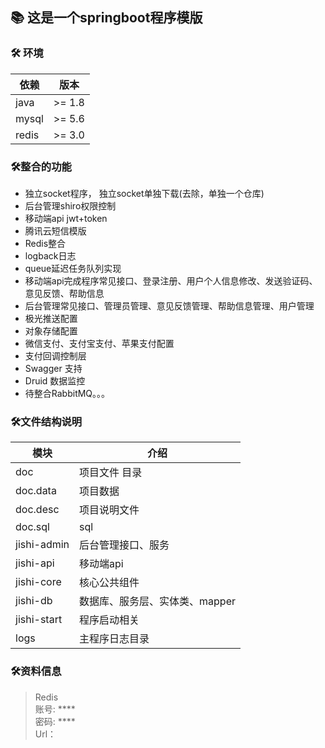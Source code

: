 ## 📚 这是一个springboot程序模版

### 🛠️ 环境
| 依赖             | 版本                 |
|----------------|--------------------|
| java            | >= 1.8            |
| mysql       | >= 5.6               |
| redis       | >= 3.0             |


### 🛠️整合的功能
* 独立socket程序， 独立socket单独下载(去除，单独一个仓库)
* 后台管理shiro权限控制
* 移动端api jwt+token
* 腾讯云短信模版
* Redis整合
* logback日志
* queue延迟任务队列实现
* 移动端api完成程序常见接口、登录注册、用户个人信息修改、发送验证码、意见反馈、帮助信息
* 后台管理常见接口、管理员管理、意见反馈管理、帮助信息管理、用户管理
* 极光推送配置
* 对象存储配置
* 微信支付、支付宝支付、苹果支付配置
* 支付回调控制层
* Swagger 支持
* Druid 数据监控
* 待整合RabbitMQ。。。

### 🛠️文件结构说明
| 模块             | 介绍                 |
|----------------|--------------------|
| doc            | 项目文件 目录            |
| doc.data       | 项目数据               |
| doc.desc       | 项目说明文件             |
| doc.sql        | sql                |
| jishi-admin    | 后台管理接口、服务          |
| jishi-api    | 移动端api          |
| jishi-core  | 核心公共组件             |
| jishi-db      | 数据库、服务层、实体类、mapper |
| jishi-start    | 程序启动相关             |
| logs   | 主程序日志目录            |

### 🛠️资料信息

> Redis <br>
账号: ****<br>
密码: ****<br>
Url：<br>
